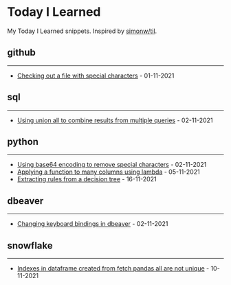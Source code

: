 # Today I Learned

My Today I Learned snippets. Inspired by [simonw/til](https://github.com/simonw/til).

## **github**
----
- [Checking out a file with special characters](git/checking-out-file-with-special-characters.md) - 01-11-2021 

## **sql**
----
- [Using union all to combine results from multiple queries](sql/combine-multiple-queries-union-all.md) - 02-11-2021 

## **python**
----
- [Using base64 encoding to remove special characters](python/base64_encoding.md) - 02-11-2021 
- [Applying a function to many columns using lambda](python/applying-function-many-cols.md) - 05-11-2021 
- [Extracting rules from a decision tree](python/extracting-rules-from-a-decision-tree.md) - 16-11-2021

## **dbeaver**
----
- [Changing keyboard bindings in dbeaver](dbeaver/changing-keyboard-bindings.md) - 02-11-2021 

## **snowflake**
----
- [Indexes in dataframe created from fetch pandas all are not unique](snowflake/indexes-non-unq-fetch-pandas-all.md) - 10-11-2021
